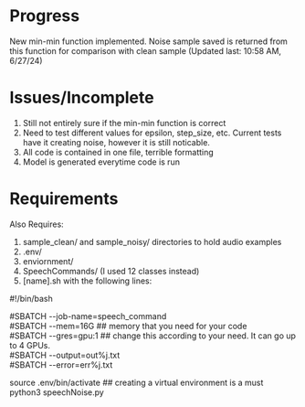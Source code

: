 # Progress  
New min-min function implemented. Noise sample saved is returned from this function for comparison with clean sample (Updated last: 10:58 AM, 6/27/24)

# Issues/Incomplete  
1) Still not entirely sure if the min-min function is correct
2) Need to test different values for epsilon, step_size, etc. Current tests have it creating noise, however it is still noticable.
3) All code is contained in one file, terrible formatting
4) Model is generated everytime code is run
   

# Requirements
Also Requires:

1) sample_clean/ and sample_noisy/ directories to hold audio examples
2) .env/
3) enviornment/
4) SpeechCommands/ (I used 12 classes instead)
5) [name].sh with the following lines:

#!/bin/bash  
 
#SBATCH --job-name=speech_command  
#SBATCH --mem=16G ## memory that you need for your code  
#SBATCH --gres=gpu:1 ## change this according to your need. It can go up to 4 GPUs.  
#SBATCH --output=out%j.txt  
#SBATCH --error=err%j.txt  
 
source .env/bin/activate ## creating a virtual environment is a must  
python3 speechNoise.py
